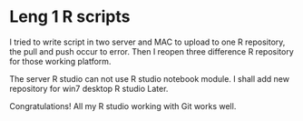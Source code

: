 # Leng 1 R scripts
I tried to write script in two server and MAC to upload to one R repository, the pull and push occur to error. Then I reopen three difference R repository for those working platform.

The server R studio can not use R studio notebook module. I shall add new repository for win7 desktop R studio Later.

Congratulations! All my R studio working with Git works well.
